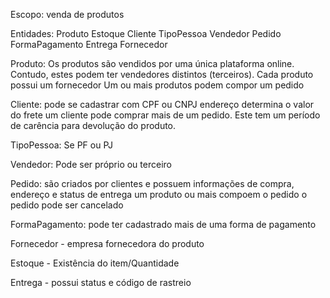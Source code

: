 Escopo: venda de produtos

Entidades:
Produto
Estoque
Cliente
TipoPessoa
Vendedor
Pedido
FormaPagamento
Entrega
Fornecedor

Produto:
Os produtos são vendidos por uma única plataforma online.
Contudo, estes podem ter vendedores distintos (terceiros).
Cada produto possui um fornecedor
Um ou mais produtos podem compor um pedido

Cliente:
pode se cadastrar com CPF ou CNPJ
endereço determina o valor do frete
um cliente pode comprar mais de um pedido. Este tem um período de carência para devolução do produto.

TipoPessoa:
Se PF ou PJ

Vendedor: 
Pode ser próprio ou terceiro

Pedido:
são criados por clientes e possuem informações de compra, endereço e status de entrega
um produto ou mais compoem o pedido
o pedido pode ser cancelado

FormaPagamento: 
pode ter cadastrado mais de uma forma de pagamento

Fornecedor - empresa fornecedora do produto

Estoque - Existência do item/Quantidade

Entrega - possui status e código de rastreio